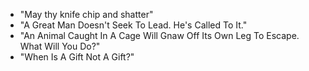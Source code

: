 * "May thy knife chip and shatter"
* "A Great Man Doesn't Seek To Lead. He's Called To It."
* "An Animal Caught In A Cage Will Gnaw Off Its Own Leg To Escape. What Will You Do?"
* "When Is A Gift Not A Gift?"
